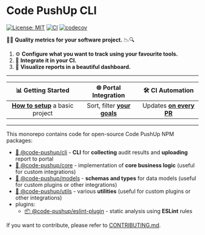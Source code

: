 # Code PushUp CLI

[![License: MIT](https://img.shields.io/badge/License-MIT-yellow.svg)](https://opensource.org/licenses/MIT)
[![CI](https://github.com/code-pushup/cli/actions/workflows/ci.yml/badge.svg?branch=main)](https://github.com/code-pushup/cli/actions/workflows/ci.yml?query=branch%3Amain)
[![codecov](https://codecov.io/gh/code-pushup/cli/branch/main/graph/badge.svg?token=Y7V489JZ4A)](https://codecov.io/gh/code-pushup/cli)

🔎🔬 **Quality metrics for your software project.** 📉🔍

1. ⚙️ **Configure what you want to track using your favourite tools.**
2. 🤖 **Integrate it in your CI.**
3. 🌈 **Visualize reports in a beautiful dashboard.**

---

|                              📊 Getting Started                              |                           🌐 Portal Integration                            |                          🛠️ CI Automation                          |
| :--------------------------------------------------------------------------: | :------------------------------------------------------------------------: | :----------------------------------------------------------------: |
| **[How to setup](./packages/cli/README.md#getting-started)** a basic project | Sort, filter **[your goals](./packages/cli/README.md#portal-integration)** | Updates **[on every PR](./packages/cli/README.md#-ci-automation)** |

---

This monorepo contains code for open-source Code PushUp NPM packages:

- [🧩 @code-pushup/cli](./packages/cli#readme) - **CLI** for **collecting** audit results and **uploading** report to portal
- [🧩 @code-pushup/core](./packages/core#readme) - implementation of **core business logic** (useful for custom integrations)
- [🧩 @code-pushup/models](./packages/models#readme) - **schemas and types** for data models (useful for custom plugins or other integrations)
- [🧩 @code-pushup/utils](./packages/utils#readme) - various **utilities** (useful for custom plugins or other integrations)
- plugins:
  - [📦 @code-pushup/eslint-plugin](./packages/plugin-eslint#readme) - static analysis using **ESLint** rules

If you want to contribute, please refer to [CONTRIBUTING.md](./CONTRIBUTING.md).
